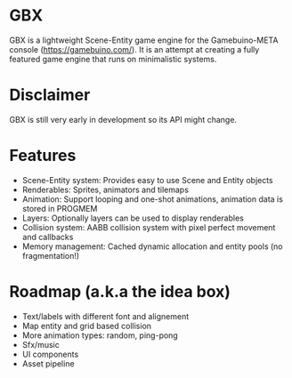 # GBX

GBX is a lightweight Scene-Entity game engine for the Gamebuino-META console (https://gamebuino.com/). It is an attempt at creating a fully featured game engine that runs on minimalistic systems.

# Disclaimer

GBX is still very early in development so its API might change.

# Features
* Scene-Entity system: Provides easy to use Scene and Entity objects
* Renderables: Sprites, animators and tilemaps
* Animation: Support looping and one-shot animations, animation data is stored in PROGMEM
* Layers: Optionally layers can be used to display renderables
* Collision system: AABB collision system with pixel perfect movement and callbacks
* Memory management: Cached dynamic allocation and entity pools (no fragmentation!)

# Roadmap (a.k.a the idea box)

* Text/labels with different font and alignement
* Map entity and grid based collision
* More animation types: random, ping-pong
* Sfx/music
* UI components
* Asset pipeline
